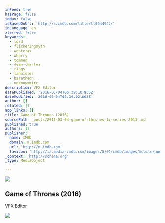 ```yaml
---
inFeed: true
hasPage: false
inNav: false
isBasedOnUrl: 'http://m.imdb.com/title/tt0944947/'
inLanguage: en
starred: false
keywords:
  - lord
  - flickeringmyth
  - westeros
  - wharry
  - tommen
  - dean-charles
  - rings
  - lannister
  - baratheon
  - unknownmirc
description: VFX Editor
datePublished: '2016-03-04T05:39:10.955Z'
dateModified: '2016-03-04T05:39:02.862Z'
author: []
related: []
app_links: []
title: Game of Thrones (2016)
sourcePath: _posts/2016-03-04-game-of-thrones-tv-series-2011-.md
published: true
authors: []
publisher:
  name: IMDb
  domain: m.imdb.com
  url: 'http://m.imdb.com'
  favicon: 'http://ia.media-imdb.com/images/G/01/imdb/images/mobile/android-mobile-196x196-1358942022._CB361295825_.png'
_context: 'http://schema.org'
_type: MediaObject

---
```

![](https://the-grid-user-content.s3-us-west-2.amazonaws.com/989d4dfc-9a0f-40ad-9e04-8544327fb0e6.jpg)

<article style=""><h1>Game of Thrones (2016)</h1><p>VFX Editor</p><img src="https://s3-us-west-2.amazonaws.com/the-grid-img/p/5f08ae5c91db63d71384db19bca937bbbec3de5f.jpg" /></article>